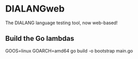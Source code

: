 DIALANGweb
==========

The DIALANG language testing tool, now web-based!

Build the Go lambdas
-----
GOOS=linux GOARCH=amd64 go build -o bootstrap main.go

